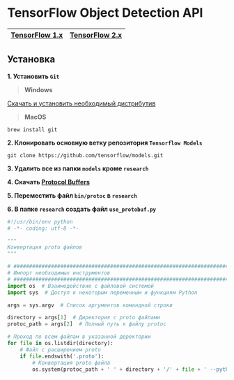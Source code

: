 # TensorFlow Object Detection API

| [TensorFlow 1.x](https://github.com/DmitryRyumin/tfObjDet/tree/master/tf1) | [TensorFlow 2.x](https://github.com/DmitryRyumin/tfObjDet/tree/master/tf2) |
| --- | --- |

## Установка

**1. Установить `Git`**

>  **Windows**

[Скачать и установить необходимый дистрибутив](https://git-scm.com/)

>  **MacOS**

```shell script
brew install git
```

**2. Клонировать основную ветку репозитория `Tensorflow Models`**

```shell script
git clone https://github.com/tensorflow/models.git
```

**3. Удалить все из папки `models` кроме `research`**

**4. Скачать [Protocol Buffers](https://github.com/protocolbuffers/protobuf/tags)**

**5. Переместить файл `bin/protoc` в `research`**

**6. В папке `research` создать файл `use_protobuf.py`**

```python
#!/usr/bin/env python
# -*- coding: utf-8 -*-

"""
Конвертация proto файлов
"""

# ######################################################################################################################
# Импорт необходимых инструментов
# ######################################################################################################################
import os  # Взаимодействие с файловой системой
import sys  # Доступ к некоторым переменным и функциям Python

args = sys.argv  # Список аргументов командной строки

directory = args[1]  # Директория с proto файлами
protoc_path = args[2]  # Полный путь к файлу protoc

# Проход по всем файлам в указанной деректории
for file in os.listdir(directory):
    # Файл с расширением proto
    if file.endswith('.proto'):
        # Конвертация proto файла
        os.system(protoc_path + ' ' + directory + '/' + file + ' --python_out=.')
```
